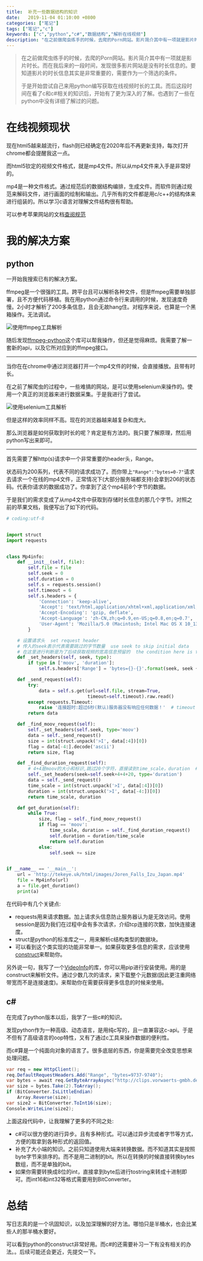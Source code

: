 ```yaml
---
title:  补充一些数据结构的知识
date:   2019-11-04 01:10:00 +0800
categories: ["笔记"]
tags: ["笔记","c"]
keywords: ["c","python","c#","数据结构","解析在线视频"]
description: "在之前做爬虫练手的时候，去爬的Porn网站。影片简介其中有一项就是影片时长。而在我后来的一段时间，发现很多影片网站是没有时长信息的。要知道影片的时长信息其实是非常重要的，需要作为一个筛选的条件。于是开始尝试自己来用python编写获取在线视频时长的工具。而后这段时间在看了c和c#相关的知识后，开始有了更为深入的了解。也遇到了一些在python中没有详细了解过的问题"
---
```



> 在之前做爬虫练手的时候，去爬的Porn网站。影片简介其中有一项就是影片时长。而在我后来的一段时间，发现很多影片网站是没有时长信息的。要知道影片的时长信息其实是非常重要的，需要作为一个筛选的条件。
>
> 于是开始尝试自己来用python编写获取在线视频时长的工具。而后这段时间在看了c和c#相关的知识后，开始有了更为深入的了解。也遇到了一些在python中没有详细了解过的问题。


在线视频现状
===
现在html5越来越流行，flash则已经确定在2020年后不再更新支持，每次打开chrome都会提醒我这一点。

而html5钦定的视频文件格式，就是mp4文件。所以从mp4文件来入手是非常好的。

mp4是一种文件格式。通过规范后的数据结构编排，生成文件。而软件则通过规范来解码文件，进行画面的绘制和输出。几乎所有的文件都是用c/c++的结构体来进行组装的。所以学习c语言对理解文件结构很有帮助。

可以参考苹果网站的文档[查阅规范](https://developer.apple.com/library/archive/documentation/QuickTime/QTFF/QTFFPreface/qtffPreface.html)


我的解决方案
===

python
---
一开始我搜索已有的解决方案。

ffmpeg是一个很强的工具。跨平台且可以解析各种文件，但是ffmpeg需要单独部署，且不方便代码移植。我在用python通过命令行来调用的时候，发现速度奇慢。2小时才解析了200多条信息，且会无故hang住。对程序来说，也算是一个黑箱操作。无法调试。

![使用ffmpeg工具解析](/images/c/ffmpeg.jpg)

随后发现[ffmpeg-python](https://github.com/kkroening/ffmpeg-python)这个库可以帮我操作，但还是觉得麻烦。我需要了解一套新的api，以及它所对应到的ffmpeg接口。

---

当你在在chrome中通过浏览器打开一个mp4文件的时候，会直接播放。且带有时长。

在之前了解爬虫的过程中，一些难搞的网站，是可以使用selenium来操作的。使用一个真正的浏览器来进行数据采集。于是我进行了尝试。

![使用selenium工具解析](/images/c/selenium.jpg)

但是这样的效率同样不高。现在的浏览器越来越复杂和庞大。

那么浏览器是如何获取到时长的呢？肯定是有方法的。我只要了解原理，然后用python写出来即可。

---

首先需要了解http(s)请求中一个非常重要的header头，Range。

状态码为200系列，代表不同的请求成功了。而你带上`"Range":"bytes=0-7"`请求去请求一个在线的mp4文件，正常情况下(大部分服务端都支持)会拿到206的状态码。代表你请求的数据成功了。你拿到了这个mp4前8个字节的数据。

于是我们的需求变成了从mp4文件中获取到存储时长信息的那几个字节。对照之前的苹果文档，我便写出了如下的代码。

```python
# coding:utf-8


import struct
import requests


class Mp4info:
    def __init__(self, file):
        self.file = file
        self.seek = 0
        self.duration = 0
        self.s = requests.session()
        self.timeout = 6
        self.s.headers = {
            'Connection': 'keep-alive',
            'Accept': 'text/html,application/xhtml+xml,application/xml;q=0.9,image/webp,image/apng,*/*;q=0.8',
            'Accept-Encoding': 'gzip, deflate',
            'Accept-Language': 'zh-CN,zh;q=0.9,en-US;q=0.8,en;q=0.7',
            'User-Agent': 'Mozilla/5.0 (Macintosh; Intel Mac OS X 10_13_4) AppleWebKit/537.36 (KHTML, like Gecko) Chrome/66.0.3359.139 Safari/537.36'
        }

    # 设置请求头  set request header
    # 传入的seek表示代表需要跳过的字节数量  use seek to skip initial data
    # 在这里进行判断是为了后续获取视频的宽高信息预留的  the condition here is for reserving space for getting the media data
    def _set_headers(self, seek, type):
        if type in ['moov', 'duration']:
            self.s.headers['Range'] = 'bytes={}-{}'.format(seek, seek + 7)

    def _send_request(self):
        try:
            data = self.s.get(url=self.file, stream=True,
                              timeout=self.timeout).raw.read()
        except requests.Timeout:
            raise '连接超时:超过6秒(默认)服务器没有响应任何数据！'  # timeout 6 seconds, the server fails to respond and assumes there is no data
        return data

    def _find_moov_request(self):
        self._set_headers(self.seek, type='moov')
        data = self._send_request()
        size = int(struct.unpack('>I', data[:4])[0])
        flag = data[-4:].decode('ascii')
        return size, flag

    def _find_duration_request(self):
        # 4+4是moov的大小和标识,跳过20个字符，直接读到time_scale，duration  # 4+4 is the first 8 characters denoting charset, skip the next 20 to time_scale and duration
        self._set_headers(seek=self.seek+4+4+20, type='duration')
        data = self._send_request()
        time_scale = int(struct.unpack('>I', data[:4])[0])
        duration = int(struct.unpack('>I', data[-4:])[0])
        return time_scale, duration

    def get_duration(self):
        while True:
            size, flag = self._find_moov_request()
            if flag == 'moov':
                time_scale, duration = self._find_duration_request()
                self.duration = duration/time_scale
                return self.duration
            else:
                self.seek += size


if __name__ == '__main__':
    url = 'http://tekeye.uk/html/images/Joren_Falls_Izu_Japan.mp4'
    file = Mp4info(url)
    a = file.get_duration()
    print(a)
```

在代码中有几个关键点:

- requests用来请求数据。加上请求头信息防止服务器认为是无效访问。使用session是因为我们在过程中会有多次请求，介绍tcp连接的次数，加快连接速度。
- struct是python的标准库之一，用来解析c结构类型的数据块。
- 可以看到这个类实现的功能非常单一。如果获取更多信息的需求，应该使用[construct](https://github.com/construct/construct)来帮助你。

另外说一句，我写了一个[VideoInfo](https://www.github.com/kentxxq/VideoInfo)的库，你可以用pip进行安装使用。用的是construct来解析文件。通过少数几次的请求，来下载整个元数据(因此更注重网络带宽而不是连接速度)。来帮助你在需要获得更多信息的时候来使用。

c#
---
在完成了python版本以后，我学了一些c#的知识。

发现python作为一种高级、动态语言，是用纯c写的，且一直兼容这c-api。于是不但有了高级语言的oop特性，又有了通过c工具来操作数据的便利性。

而c#算是一个纯面向对象的语言了。很多底层的东西，你是需要完全改变思想来处理问题。

```c#
var req = new HttpClient();
req.DefaultRequestHeaders.Add("Range", "bytes=9737-9740");
var bytes = await req.GetByteArrayAsync("http://clips.vorwaerts-gmbh.debig_buck_bunny.mp4");
var size = bytes.Take(2).ToArray();
if (BitConverter.IsLittleEndian)
    Array.Reverse(size);
var size2 = BitConverter.ToInt16(size);
Console.WriteLine(size2);
```

上面这段代码中，让我理解了更多的不同之处:

- c#可以很方便的进行异步。且有多种形式。可以通过异步流或者字节等方式，方便的取拿到各种形式的返回值。
- 补充了大小端的知识。之前只知道使用大端来转换数据。而不知道其实是按照byte字节来排序的。而不是用二进制的bit。所以在转换的时候直接转换bytes数组，而不是单独的bit。
- 如果你需要转换成8位的int，直接拿到byte后进行tostring来转成十进制即可。而int16和int32等格式需要用到BitConverter。


总结
===
写日志真的是一个巩固知识，以及加深理解的好方法。哪怕只是半桶水，也会比某些人的那半桶水要好。

可以看到python的construct非常好用。而c#的还需要补习一下有没有相关的办法。。后续可能还会更近，先提交一下。